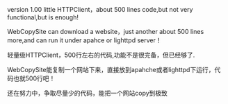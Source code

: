 version 1.00
little HTTPClient，about 500 lines code,but not very functional,but is enough!

WebCopySite can download a website，just another about 500 lines more,and can run it under apahce or lighttpd server！


轻量级HTTPClient，500行左右的代码,功能不是很完备，但已经够了.

WebCopySite能复制一个网站下来，直接放到apahche或者lighttpd下运行，代码也就500行吧！


还在努力中，争取尽量少的代码，能把一个网站copy到极致